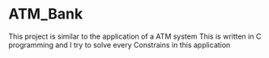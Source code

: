 # ATM_Bank
This project is similar to the application of a ATM system This is written in C programming and I try to solve every Constrains in this application 
